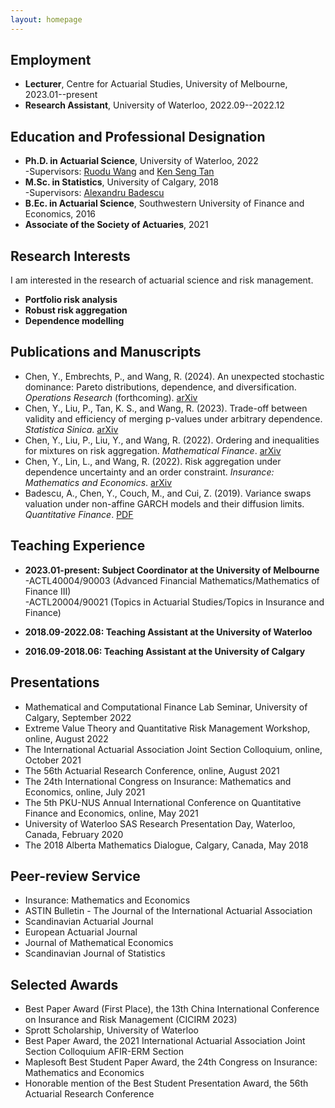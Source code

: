```yaml
---
layout: homepage
---
```


## Employment
- **Lecturer**, Centre for Actuarial Studies,  University of Melbourne, 2023.01--present
- **Research Assistant**, University of Waterloo, 2022.09--2022.12


## Education and Professional Designation
- **Ph.D. in Actuarial Science**, University of Waterloo, 2022
  <br>
  -Supervisors: [Ruodu Wang](http://sas.uwaterloo.ca/~wang/) and [Ken Seng Tan](https://uwaterloo.ca/statistics-and-actuarial-science/contacts/ken-seng-tan)
  <br>
- **M.Sc. in Statistics**, University of Calgary, 2018
  <br>
  -Supervisors: [Alexandru Badescu](https://contacts.ucalgary.ca/info/math/profiles/101-152917)
  <br>
- **B.Ec. in Actuarial Science**, Southwestern University of Finance and Economics, 2016
- **Associate of the Society of Actuaries**, 2021

## Research Interests

I am interested in the research of actuarial science and risk management.
- **Portfolio risk analysis** 
- **Robust risk aggregation** 
- **Dependence modelling** 


## Publications and Manuscripts
-  Chen, Y., Embrechts, P., and Wang, R. (2024). An unexpected stochastic dominance: Pareto distributions, dependence, and diversification. _Operations Research_ (forthcoming). 
  [arXiv](https://arxiv.org/abs/2208.08471)
-  Chen, Y., Liu, P., Tan, K. S., and Wang, R. (2023). Trade-off between validity and efficiency of merging p-values under arbitrary dependence. _Statistica Sinica_.
  [arXiv](https://arxiv.org/abs/2007.12366)
-  Chen, Y., Liu, P., Liu, Y., and Wang, R. (2022). Ordering and inequalities for mixtures on risk aggregation. _Mathematical Finance_. 
  [arXiv](https://arxiv.org/abs/2007.12338)
-  Chen, Y., Lin, L., and Wang, R. (2022). Risk aggregation under dependence uncertainty and an order constraint. _Insurance: Mathematics and Economics_.
  [arXiv](https://arxiv.org/abs/2104.07718)
-  Badescu, A., Chen, Y., Couch, M., and Cui, Z. (2019). Variance swaps valuation under non-affine GARCH models and their diffusion limits. _Quantitative Finance_.
  [PDF](https://www.researchgate.net/publication/326759271_Variance_swaps_valuation_under_non-affine_GARCH_models_and_their_diffusion_limits/link/5b7c82a8a6fdcc5f8b5afd79/download)
 
 <!-- 
## R package 
  **pmerge**: This package contains several useful functions/methods to merge p-values that are either independent or arbitrarily dependent in multiple hypothesis testing. The development version and its instruction are available at [Github](https://github.com/YuyuChen-UW/pmerge).
  -->


  
## Teaching Experience
- **2023.01-present: Subject Coordinator at the University of Melbourne**
  <br>
  -ACTL40004/90003 (Advanced Financial Mathematics/Mathematics of Finance III)
  <br>
  -ACTL20004/90021 (Topics in Actuarial Studies/Topics in Insurance and Finance)
  
- **2018.09-2022.08: Teaching Assistant at the University of Waterloo**
 <!-- 
  <br> 
  -ACTSC 231 (Introductory Financial Mathematics)
  <br>
  -ACTSC 232 (Life Contingencies 1)
  <br>
  -ACTSC 371 (Introduction to Investments)
  <br>
  -ACTSC 372 (Corporate Finance)
  <br>
  -ACTSC 446/846 (Mathematics of Financial Markets)
  <br>
  -MATBUS 471 (Fixed Income Securities)
  <br>
  -STAT 330 (Mathematical Statistics)
  <br>
  -STAT 333 (Applied Probability)
  -->
- **2016.09-2018.06: Teaching Assistant at the University of Calgary**
  <!-- 
  <br>
  -STAT 213 (Introduction to Statistics I)
   <br>
  -STAT 217 (Introduction to Statistics II)
  -->

## Presentations
- Mathematical and Computational Finance Lab Seminar, University of Calgary, September 2022
- Extreme Value Theory and Quantitative Risk Management Workshop, online, August 2022
- The International Actuarial Association Joint Section Colloquium, online, October 2021 
- The 56th Actuarial Research Conference, online, August 2021 
- The 24th International Congress on Insurance: Mathematics and Economics, online, July 2021 
- The 5th PKU-NUS Annual International Conference on Quantitative Finance and Economics, online, May 2021 
- University of Waterloo SAS Research Presentation Day, Waterloo, Canada, February 2020  
- The 2018 Alberta Mathematics Dialogue, Calgary, Canada, May 2018

## Peer-review Service
- Insurance: Mathematics and Economics
- ASTIN Bulletin - The Journal of the International Actuarial Association
- Scandinavian Actuarial Journal
- European Actuarial Journal
- Journal of Mathematical Economics
- Scandinavian Journal of Statistics

## Selected Awards
- Best Paper Award (First Place), the 13th China International Conference on Insurance and Risk Management (CICIRM 2023)
- Sprott Scholarship, University of Waterloo
- Best Paper Award, the 2021 International Actuarial Association Joint Section Colloquium AFIR-ERM Section
- Maplesoft Best Student Paper Award, the 24th Congress on Insurance: Mathematics and Economics 
- Honorable mention of the Best Student Presentation Award, the 56th Actuarial Research Conference 


